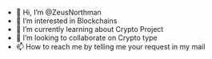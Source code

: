 - 👋 Hi, I’m @ZeusNorthman
- 👀 I’m interested in Blockchains
- 🌱 I’m currently learning about Crypto Project 
- 💞️ I’m looking to collaborate on Crypto type
- 📫 How to reach me by telling me your request in my mail 

<!---
ZeusNorthman/ZeusNorthman is a ✨ special ✨ repository because its `README.md` (this file) appears on your GitHub profile.
You can click the Preview link to take a look at your changes.
--->
